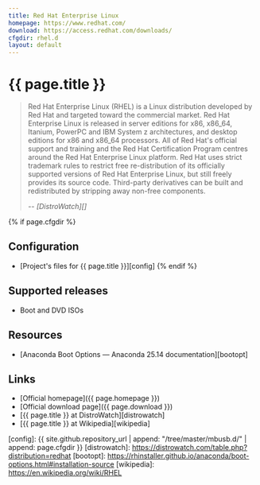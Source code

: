 ```yaml
---
title: Red Hat Enterprise Linux
homepage: https://www.redhat.com/
download: https://access.redhat.com/downloads/
cfgdir: rhel.d
layout: default
---
```


# {{ page.title }}

> Red Hat Enterprise Linux (RHEL) is a Linux distribution developed by Red Hat
> and targeted toward the commercial market. Red Hat Enterprise Linux is
> released in server editions for x86, x86_64, Itanium, PowerPC and IBM System z
> architectures, and desktop editions for x86 and x86_64 processors. All of Red
> Hat's official support and training and the Red Hat Certification Program
> centres around the Red Hat Enterprise Linux platform. Red Hat uses strict
> trademark rules to restrict free re-distribution of its officially supported
> versions of Red Hat Enterprise Linux, but still freely provides its source
> code. Third-party derivatives can be built and redistributed by stripping away
> non-free components.
>
> -- <cite markdown="1">[DistroWatch][]</cite>


{% if page.cfgdir %}
## Configuration

- [Project's files for {{ page.title }}][config]
{% endif %}


## Supported releases

- Boot and DVD ISOs


## Resources

- [Anaconda Boot Options — Anaconda 25.14 documentation][bootopt]


## Links

- [Official homepage]({{ page.homepage }})
- [Official download page]({{ page.download }})
- [{{ page.title }} at DistroWatch][distrowatch]
- [{{ page.title }} at Wikipedia][wikipedia]


[config]: {{ site.github.repository_url | append: "/tree/master/mbusb.d/" | append: page.cfgdir }}
[distrowatch]: https://distrowatch.com/table.php?distribution=redhat
[bootopt]: https://rhinstaller.github.io/anaconda/boot-options.html#installation-source
[wikipedia]: https://en.wikipedia.org/wiki/RHEL
